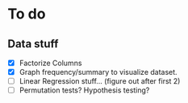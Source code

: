 # To do 

## Data stuff  

- [X] Factorize Columns
- [X] Graph frequency/summary to visualize dataset.
- [ ] Linear Regression stuff... (figure out after first 2)
- [ ] Permutation tests? Hypothesis testing? 